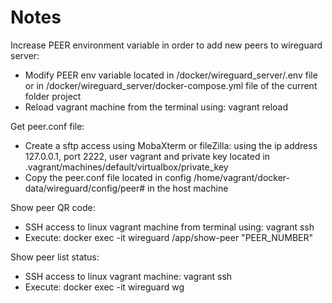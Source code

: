 # Notes

Increase PEER environment variable in order to add new peers to wireguard server:
- Modify PEER env variable located in /docker/wireguard_server/.env file or in /docker/wireguard_server/docker-compose.yml file of the current folder project
- Reload vagrant machine from the terminal using: vagrant reload

Get peer.conf file:
- Create a sftp access using MobaXterm or fileZilla: using the ip address 127.0.0.1, port 2222, user vagrant and private key located in  .vagrant/machines/default/virtualbox/private_key
- Copy the peer.conf file located in config /home/vagrant/docker-data/wireguard/config/peer# in the host machine 

Show peer QR code:
- SSH access to linux vagrant machine from terminal using: vagrant ssh
- Execute: docker exec -it wireguard /app/show-peer "PEER_NUMBER"

Show peer list status:   
- SSH access to linux vagrant machine: vagrant ssh  
- Execute: docker exec -it wireguard wg
